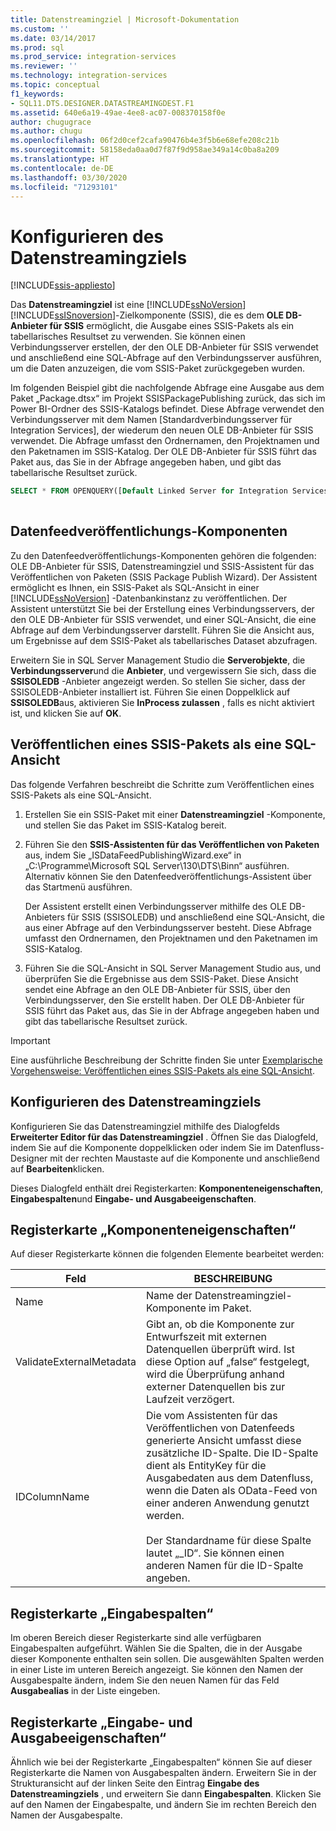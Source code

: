 ```yaml
---
title: Datenstreamingziel | Microsoft-Dokumentation
ms.custom: ''
ms.date: 03/14/2017
ms.prod: sql
ms.prod_service: integration-services
ms.reviewer: ''
ms.technology: integration-services
ms.topic: conceptual
f1_keywords:
- SQL11.DTS.DESIGNER.DATASTREAMINGDEST.F1
ms.assetid: 640e6a19-49ae-4ee8-ac07-008370158f0e
author: chugugrace
ms.author: chugu
ms.openlocfilehash: 06f2d0cef2cafa90476b4e3f5b6e68efe208c21b
ms.sourcegitcommit: 58158eda0aa0d7f87f9d958ae349a14c0ba8a209
ms.translationtype: HT
ms.contentlocale: de-DE
ms.lasthandoff: 03/30/2020
ms.locfileid: "71293101"
---
```

# <a name="data-streaming-destination"></a>Konfigurieren des Datenstreamingziels

[!INCLUDE[ssis-appliesto](../../includes/ssis-appliesto-ssvrpluslinux-asdb-asdw-xxx.md)]


  Das **Datenstreamingziel** ist eine [!INCLUDE[ssNoVersion](../../includes/ssnoversion-md.md)] [!INCLUDE[ssISnoversion](../../includes/ssisnoversion-md.md)]-Zielkomponente (SSIS), die es dem **OLE DB-Anbieter für SSIS** ermöglicht, die Ausgabe eines SSIS-Pakets als ein tabellarisches Resultset zu verwenden. Sie können einen Verbindungsserver erstellen, der den OLE DB-Anbieter für SSIS verwendet und anschließend eine SQL-Abfrage auf den Verbindungsserver ausführen, um die Daten anzuzeigen, die vom SSIS-Paket zurückgegeben wurden.  
  
 Im folgenden Beispiel gibt die nachfolgende Abfrage eine Ausgabe aus dem Paket „Package.dtsx“ im Projekt SSISPackagePublishing zurück, das sich im Power BI-Ordner des SSIS-Katalogs befindet. Diese Abfrage verwendet den Verbindungsserver mit dem Namen [Standardverbindungsserver für Integration Services], der wiederum den neuen OLE DB-Anbieter für SSIS verwendet. Die Abfrage umfasst den Ordnernamen, den Projektnamen und den Paketnamen im SSIS-Katalog. Der OLE DB-Anbieter für SSIS führt das Paket aus, das Sie in der Abfrage angegeben haben, und gibt das tabellarische Resultset zurück.  
  
```sql
SELECT * FROM OPENQUERY([Default Linked Server for Integration Services], N'Folder=Power BI;Project=SSISPackagePublishing;Package=Package.dtsx')  
  
```  
  
## <a name="data-feed-publishing-components"></a>Datenfeedveröffentlichungs-Komponenten  
 Zu den Datenfeedveröffentlichungs-Komponenten gehören die folgenden: OLE DB-Anbieter für SSIS, Datenstreamingziel und SSIS-Assistent für das Veröffentlichen von Paketen (SSIS Package Publish Wizard). Der Assistent ermöglicht es Ihnen, ein SSIS-Paket als SQL-Ansicht in einer [!INCLUDE[ssNoVersion](../../includes/ssnoversion-md.md)] -Datenbankinstanz zu veröffentlichen. Der Assistent unterstützt Sie bei der Erstellung eines Verbindungsservers, der den OLE DB-Anbieter für SSIS verwendet, und einer SQL-Ansicht, die eine Abfrage auf dem Verbindungsserver darstellt. Führen Sie die Ansicht aus, um Ergebnisse auf dem SSIS-Paket als tabellarisches Dataset abzufragen.  
  
 Erweitern Sie in SQL Server Management Studio die **Serverobjekte**, die **Verbindungsserver**und die **Anbieter**, und vergewissern Sie sich, dass die **SSISOLEDB** -Anbieter angezeigt werden. So stellen Sie sicher, dass der SSISOLEDB-Anbieter installiert ist. Führen Sie einen Doppelklick auf **SSISOLEDB**aus, aktivieren Sie **InProcess zulassen** , falls es nicht aktiviert ist, und klicken Sie auf **OK**.  
  
## <a name="publish-an-ssis-package-as-a-sql-view"></a>Veröffentlichen eines SSIS-Pakets als eine SQL-Ansicht  
 Das folgende Verfahren beschreibt die Schritte zum Veröffentlichen eines SSIS-Pakets als eine SQL-Ansicht.  
  
1.  Erstellen Sie ein SSIS-Paket mit einer **Datenstreamingziel** -Komponente, und stellen Sie das Paket im SSIS-Katalog bereit.  
  
2.  Führen Sie den **SSIS-Assistenten für das Veröffentlichen von Paketen** aus, indem Sie „ISDataFeedPublishingWizard.exe“ in „C:\Programme\Microsoft SQL Server\130\DTS\Binn“ ausführen. Alternativ können Sie den Datenfeedveröffentlichungs-Assistent über das Startmenü ausführen.  
  
     Der Assistent erstellt einen Verbindungsserver mithilfe des OLE DB-Anbieters für SSIS (SSISOLEDB) und anschließend eine SQL-Ansicht, die aus einer Abfrage auf den Verbindungsserver besteht. Diese Abfrage umfasst den Ordnernamen, den Projektnamen und den Paketnamen im SSIS-Katalog.  
  
3.  Führen Sie die SQL-Ansicht in SQL Server Management Studio aus, und überprüfen Sie die Ergebnisse aus dem SSIS-Paket. Diese Ansicht sendet eine Abfrage an den OLE DB-Anbieter für SSIS, über den Verbindungsserver, den Sie erstellt haben. Der OLE DB-Anbieter für SSIS führt das Paket aus, das Sie in der Abfrage angegeben haben und gibt das tabellarische Resultset zurück.  
  
> [!IMPORTANT]  
>  Eine ausführliche Beschreibung der Schritte finden Sie unter [Exemplarische Vorgehensweise: Veröffentlichen eines SSIS-Pakets als eine SQL-Ansicht](../../integration-services/data-flow/walkthrough-publish-an-ssis-package-as-a-sql-view.md).  

## <a name="configure-data-streaming-destination"></a>Konfigurieren des Datenstreamingziels
  Konfigurieren Sie das Datenstreamingziel mithilfe des Dialogfelds **Erweiterter Editor für das Datenstreamingziel** . Öffnen Sie das Dialogfeld, indem Sie auf die Komponente doppelklicken oder indem Sie im Datenfluss-Designer mit der rechten Maustaste auf die Komponente und anschließend auf **Bearbeiten**klicken.  
  
 Dieses Dialogfeld enthält drei Registerkarten: **Komponenteneigenschaften**, **Eingabespalten**und **Eingabe- und Ausgabeeigenschaften**.  
  
## <a name="component-properties-tab"></a>Registerkarte „Komponenteneigenschaften“  
 Auf dieser Registerkarte können die folgenden Elemente bearbeitet werden:  
  
|Feld|BESCHREIBUNG|  
|-----------|-----------------|  
|Name|Name der Datenstreamingziel-Komponente im Paket.|  
|ValidateExternalMetadata|Gibt an, ob die Komponente zur Entwurfszeit mit externen Datenquellen überprüft wird. Ist diese Option auf „false“ festgelegt, wird die Überprüfung anhand externer Datenquellen bis zur Laufzeit verzögert.|  
|IDColumnName|Die vom Assistenten für das Veröffentlichen von Datenfeeds generierte Ansicht umfasst diese zusätzliche ID-Spalte. Die ID-Spalte dient als EntityKey für die Ausgabedaten aus dem Datenfluss, wenn die Daten als OData-Feed von einer anderen Anwendung genutzt werden.<br /><br /> Der Standardname für diese Spalte lautet „_ID“. Sie können einen anderen Namen für die ID-Spalte angeben.|  
  
## <a name="input-columns-tab"></a>Registerkarte „Eingabespalten“  
 Im oberen Bereich dieser Registerkarte sind alle verfügbaren Eingabespalten aufgeführt. Wählen Sie die Spalten, die in der Ausgabe dieser Komponente enthalten sein sollen. Die ausgewählten Spalten werden in einer Liste im unteren Bereich angezeigt. Sie können den Namen der Ausgabespalte ändern, indem Sie den neuen Namen für das Feld **Ausgabealias** in der Liste eingeben.  
  
## <a name="input-output-properties-tab"></a>Registerkarte „Eingabe- und Ausgabeeigenschaften“  
 Ähnlich wie bei der Registerkarte „Eingabespalten“ können Sie auf dieser Registerkarte die Namen von Ausgabespalten ändern. Erweitern Sie in der Strukturansicht auf der linken Seite den Eintrag **Eingabe des Datenstreamingziels** , und erweitern Sie dann **Eingabespalten**. Klicken Sie auf den Namen der Eingabespalte, und ändern Sie im rechten Bereich den Namen der Ausgabespalte.
